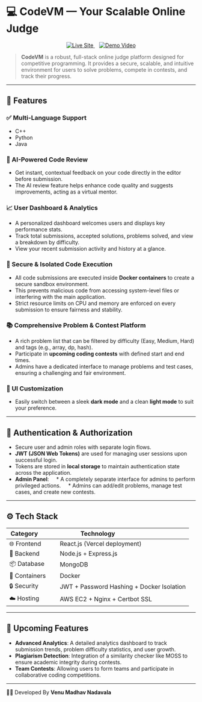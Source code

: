 # 💻 CodeVM — Your Scalable Online Judge

<p align="center">
  <a href="https://www.codevm.online">
    <img src="https://img.shields.io/badge/Live_Site-www.codevm.online-blue?style=for-the-badge&logo=vercel" alt="Live Site">
  </a>
  &nbsp;&nbsp;
  <a href="https://drive.google.com/drive/folders/1MERZ9veRAZ32EwlGROG-sm-31WQXkBix?usp=sharing">
    <img src="https://img.shields.io/badge/Watch_Demo_Video-FF0000?style=for-the-badge&logo=youtube" alt="Demo Video">
  </a>
</p>

> **CodeVM** is a robust, full-stack online judge platform designed for competitive programming. It provides a secure, scalable, and intuitive environment for users to solve problems, compete in contests, and track their progress.

---

## 🚀 Features

### ✅ Multi-Language Support
* C++
* Python
* Java

### 🤖 AI-Powered Code Review
* Get instant, contextual feedback on your code directly in the editor before submission.
* The AI review feature helps enhance code quality and suggests improvements, acting as a virtual mentor.

### 📈 User Dashboard & Analytics
* A personalized dashboard welcomes users and displays key performance stats.
* Track total submissions, accepted solutions, problems solved, and view a breakdown by difficulty.
* View your recent submission activity and history at a glance.

### 🔐 Secure & Isolated Code Execution
* All code submissions are executed inside **Docker containers** to create a secure sandbox environment.
* This prevents malicious code from accessing system-level files or interfering with the main application.
* Strict resource limits on CPU and memory are enforced on every submission to ensure fairness and stability.

### 📚 Comprehensive Problem & Contest Platform
* A rich problem list that can be filtered by difficulty (Easy, Medium, Hard) and tags (e.g., array, dp, hash).
* Participate in **upcoming coding contests** with defined start and end times.
* Admins have a dedicated interface to manage problems and test cases, ensuring a challenging and fair environment.

### 🎨 UI Customization
* Easily switch between a sleek **dark mode** and a clean **light mode** to suit your preference.

---

## 🔐 Authentication & Authorization

* Secure user and admin roles with separate login flows.
* **JWT (JSON Web Tokens)** are used for managing user sessions upon successful login.
* Tokens are stored in **local storage** to maintain authentication state across the application.
* **Admin Panel**:
    * A completely separate interface for admins to perform privileged actions.
    * Admins can add/edit problems, manage test cases, and create new contests.

---

## ⚙️ Tech Stack

| Category         | Technology                               |
|------------------|------------------------------------------|
| 🌐 Frontend      | React.js (Vercel deployment)             |
| 🧠 Backend       | Node.js + Express.js                     |
| 📦 Database      | MongoDB                                  |
| 🐳 Containers      | Docker                                   |
| 🔒 Security      | JWT + Password Hashing + Docker Isolation |
| ☁️ Hosting        | AWS EC2 + Nginx + Certbot SSL            |

---

## 📝 Upcoming Features

* **Advanced Analytics**: A detailed analytics dashboard to track submission trends, problem difficulty statistics, and user growth.
* **Plagiarism Detection**: Integration of a similarity checker like MOSS to ensure academic integrity during contests.
* **Team Contests**: Allowing users to form teams and participate in collaborative coding competitions.

---
👨‍💻 Developed By
**Venu Madhav Nadavala**
